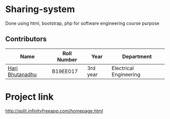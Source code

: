 # Sharing-system
Done using html, bootstrap, php for software engineering course purpose

## Contributors

| Name                                            | Roll Number | Year      | Department             |
| ----------------------------------------------- | ----------- | --------- | ---------------------- |
| [Hari Bhutanadhu](https://github.com/haribhutanadhu) | B19EE017   | 3rd year | Electrical Engineering |

# Project link
http://split.infinityfreeapp.com/homepage.html
